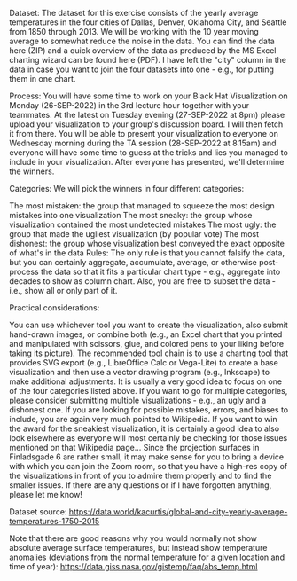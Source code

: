 Dataset: The dataset for this exercise consists of the yearly average temperatures in the four cities of Dallas, Denver, Oklahoma City, and Seattle from 1850 through 2013. We will be working with the 10 year moving average to somewhat reduce the noise in the data. You can find the data here (ZIP) and a quick overview of the data as produced by the MS Excel charting wizard can be found here (PDF). I have left the "city" column in the data in case you want to join the four datasets into one - e.g., for putting them in one chart.

Process: You will have some time to work on your Black Hat Visualization on Monday (26-SEP-2022) in the 3rd lecture hour together with your teammates. At the latest on Tuesday evening (27-SEP-2022 at 8pm) please upload your visualization to your group's discussion board. I will then fetch it from there. You will be able to present your visualization to everyone on Wednesday morning during the TA session (28-SEP-2022 at 8.15am) and everyone will have some time to guess at the tricks and lies you managed to include in your visualization. After everyone has presented, we'll determine the winners.

Categories: We will pick the winners in four different categories:

The most mistaken: the group that managed to squeeze the most design mistakes into one visualization
The most sneaky: the group whose visualization contained the most undetected mistakes
The most ugly: the group that made the ugliest visualization (by popular vote)
The most dishonest: the group whose visualization best conveyed the exact opposite of what's in the data
Rules: The only rule is that you cannot falsify the data, but you can certainly aggregate, accumulate, average, or otherwise post-process the data so that it fits a particular chart type - e.g., aggregate into decades to show as column chart. Also, you are free to subset the data - i.e., show all or only part of it.

Practical considerations: 

You can use whichever tool you want to create the visualization, also submit hand-drawn images, or combine both (e.g., an Excel chart that you printed and manipulated with scissors, glue, and colored pens to your liking before taking its picture).
The recommended tool chain is to use a charting tool that provides SVG export (e.g., LibreOffice Calc or Vega-Lite) to create a base visualization and then use a vector drawing program (e.g., Inkscape) to make additional adjustments.
It is usually a very good idea to focus on one of the four categories listed above. If you want to go for multiple categories, please consider submitting multiple visualizations - e.g., an ugly and a dishonest one.
If you are looking for possible mistakes, errors, and biases to include, you are again very much pointed to Wikipedia. If you want to win the award for the sneakiest visualization, it is certainly a good idea to also look elsewhere as everyone will most certainly be checking for those issues mentioned on that Wikipedia page...
Since the projection surfaces in Finladsgade 6 are rather small, it may make sense for you to bring a device with which you can join the Zoom room, so that you have a high-res copy of the visualizations in front of you to admire them properly and to find the smaller issues.
If there are any questions or if I have forgotten anything, please let me know!

Dataset source: https://data.world/kacurtis/global-and-city-yearly-average-temperatures-1750-2015

Note that there are good reasons why you would normally not show absolute average surface temperatures, but instead show temperature anomalies (deviations from the normal temperature for a given location and time of year): https://data.giss.nasa.gov/gistemp/faq/abs_temp.html